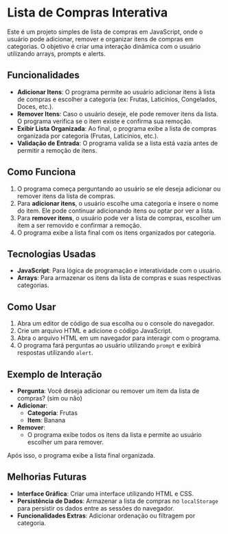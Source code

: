 # Lista de Compras Interativa

Este é um projeto simples de lista de compras em JavaScript, onde o usuário pode adicionar, remover e organizar itens de compras em categorias. O objetivo é criar uma interação dinâmica com o usuário utilizando arrays, prompts e alerts.

## Funcionalidades

- **Adicionar Itens**: O programa permite ao usuário adicionar itens à lista de compras e escolher a categoria (ex: Frutas, Laticínios, Congelados, Doces, etc.).
- **Remover Itens**: Caso o usuário deseje, ele pode remover itens da lista. O programa verifica se o item existe e confirma sua remoção.
- **Exibir Lista Organizada**: Ao final, o programa exibe a lista de compras organizada por categoria (Frutas, Laticínios, etc.).
- **Validação de Entrada**: O programa valida se a lista está vazia antes de permitir a remoção de itens.

## Como Funciona

1. O programa começa perguntando ao usuário se ele deseja adicionar ou remover itens da lista de compras.
2. Para **adicionar itens**, o usuário escolhe uma categoria e insere o nome do item. Ele pode continuar adicionando itens ou optar por ver a lista.
3. Para **remover itens**, o usuário pode ver a lista de compras, escolher um item a ser removido e confirmar a remoção.
4. O programa exibe a lista final com os itens organizados por categoria.

## Tecnologias Usadas

- **JavaScript**: Para lógica de programação e interatividade com o usuário.
- **Arrays**: Para armazenar os itens da lista de compras e suas respectivas categorias.

## Como Usar

1. Abra um editor de código de sua escolha ou o console do navegador.
2. Crie um arquivo HTML e adicione o código JavaScript.
3. Abra o arquivo HTML em um navegador para interagir com o programa.
4. O programa fará perguntas ao usuário utilizando `prompt` e exibirá respostas utilizando `alert`.

## Exemplo de Interação

- **Pergunta**: Você deseja adicionar ou remover um item da lista de compras? (sim ou não)
- **Adicionar**: 
  - **Categoria**: Frutas
  - **Item**: Banana
- **Remover**:
  - O programa exibe todos os itens da lista e permite ao usuário escolher um para remover.
  
Após isso, o programa exibe a lista final organizada.

## Melhorias Futuras

- **Interface Gráfica**: Criar uma interface utilizando HTML e CSS.
- **Persistência de Dados**: Armazenar a lista de compras no `localStorage` para persistir os dados entre as sessões do navegador.
- **Funcionalidades Extras**: Adicionar ordenação ou filtragem por categoria.
